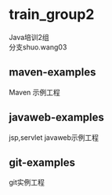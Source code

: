 # train_group2

Java培训2组  
分支shuo.wang03

## maven-examples

Maven 示例工程

## javaweb-examples

jsp,servlet javaweb示例工程

## git-examples  
git实例工程
